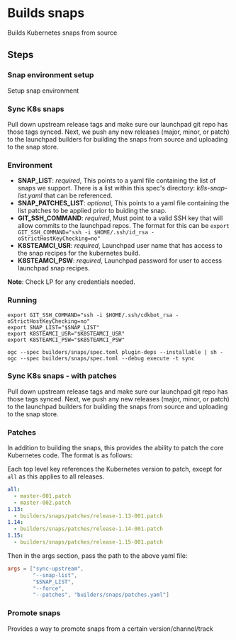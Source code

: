 # Builds snaps

Builds Kubernetes snaps from source


## Steps
### Snap environment setup

Setup snap environment

### Sync K8s snaps

Pull down upstream release tags and make sure our launchpad git repo has those
tags synced. Next, we push any new releases (major, minor, or patch) to the
launchpad builders for building the snaps from source and uploading to the snap
store.


### Environment

- **SNAP_LIST**: *required*, This points to a yaml file containing the list of snaps we support. There is a list within this spec's directory: *k8s-snap-list.yaml* that can be referenced.
- **SNAP_PATCHES_LIST**: *optional*, This points to a yaml file containing the list patches to be applied prior to buiding the snap.
- **GIT_SSH_COMMAND**: *required*, Must point to a valid SSH key that will allow commits to the launchpad repos. The format for this can be `export GIT_SSH_COMMAND="ssh -i $HOME/.ssh/id_rsa -oStrictHostKeyChecking=no"`
- **K8STEAMCI_USR**: *required*, Launchpad user name that has access to the snap recipes for the kubernetes build.
- **K8STEAMCI_PSW**: *required*, Launchpad password for user to access launchpad snap recipes.

**Note**: Check LP for any credentials needed.

### Running

```
export GIT_SSH_COMMAND="ssh -i $HOME/.ssh/cdkbot_rsa -oStrictHostKeyChecking=no"
export SNAP_LIST="$SNAP_LIST"
export K8STEAMCI_USR="$K8STEAMCI_USR"
export K8STEAMCI_PSW="$K8STEAMCI_PSW"

ogc --spec builders/snaps/spec.toml plugin-deps --installable | sh -
ogc --spec builders/snaps/spec.toml --debug execute -t sync
```


### Sync K8s snaps - with patches

Pull down upstream release tags and make sure our launchpad git repo has those
tags synced. Next, we push any new releases (major, minor, or patch) to the
launchpad builders for building the snaps from source and uploading to the snap
store.


### Patches

In addition to building the snaps, this provides the ability to patch the core
Kubernetes code. The format is as follows:

Each top level key references the Kubernetes version to patch, except for `all`
as this applies to all releases.

```yaml
all:
  - master-001.patch
  - master-002.patch
1.13:
  - builders/snaps/patches/release-1.13-001.patch
1.14:
  - builders/snaps/patches/release-1.14-001.patch
1.15:
  - builders/snaps/patches/release-1.15-001.patch
```

Then in the args section, pass the path to the above yaml file:
```toml
args = ["sync-upstream",
        "--snap-list",
        "$SNAP_LIST",
        "--force",
        "--patches", "builders/snaps/patches.yaml"]
```



### Promote snaps

Provides a way to promote snaps from a certain version/channel/track


